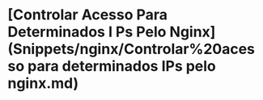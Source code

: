 # \[Controlar Acesso Para Determinados I Ps Pelo Nginx]\(Snippets/nginx/Controlar%20acesso para determinados IPs pelo nginx.md)

